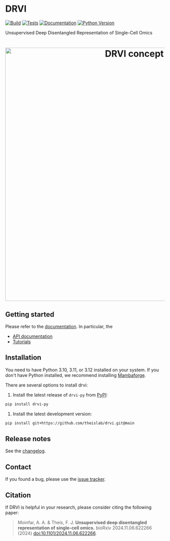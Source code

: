 # DRVI

[![Build][badge-build]][link-build]
[![Tests][badge-tests]][link-tests]
[![Documentation][badge-docs]][link-docs]
[![Python Version][badge-pyver]][link-pypi]

[badge-build]: https://github.com/theislab/drvi/actions/workflows/build.yaml/badge.svg
[badge-tests]: https://github.com/theislab/drvi/actions/workflows/test.yaml/badge.svg
[link-build]: https://github.com/theislab/drvi/actions/workflows/build.yml
[link-tests]: https://github.com/theislab/drvi/actions/workflows/test.yml
[badge-docs]: https://img.shields.io/readthedocs/drvi/latest.svg?label=Read%20the%20Docs
[badge-pyver]: https://img.shields.io/pypi/pyversions/drvi

Unsupervised Deep Disentangled Representation of Single-Cell Omics

<h1 align="center">
    <picture>
        <source srcset="https://raw.githubusercontent.com/theislab/DRVI/main/.github/misc/concept.svg">
        <img width="800" src="https://raw.githubusercontent.com/theislab/DRVI/main/.github/misc/concept.svg" alt="DRVI concept">
    </picture>
</h1>

## Getting started

Please refer to the [documentation][link-docs]. In particular, the

-   [API documentation][link-api]
-   [Tutorials][link-tutorials]

## Installation

You need to have Python 3.10, 3.11, or 3.12 installed on your system. If you don't have
Python installed, we recommend installing [Mambaforge](https://github.com/conda-forge/miniforge#mambaforge).

There are several options to install drvi:

1. Install the latest release of `drvi-py` from [PyPI][link-pypi]:

```bash
pip install drvi-py
```

1. Install the latest development version:

```bash
pip install git+https://github.com/theislab/drvi.git@main
```

## Release notes

See the [changelog][changelog].

## Contact

[//]: # "TODO: make clear where to ask questions:"
[//]: # "For questions and help requests, you can reach out in the [scverse discourse][scverse-discourse]."

If you found a bug, please use the [issue tracker][issue-tracker].

## Citation

If DRVI is helpful in your research, please consider citing the following paper:

> Moinfar, A. A. & Theis, F. J.
> **Unsupervised deep disentangled representation of single-cell omics.**
> bioRxiv 2024.11.06.622266 (2024) [doi:10.1101/2024.11.06.622266](https://doi.org/10.1101/2024.11.06.622266).

[issue-tracker]: https://github.com/theislab/drvi/issues
[changelog]: https://drvi.readthedocs.io/latest/changelog.html
[link-docs]: https://drvi.readthedocs.io
[link-api]: https://drvi.readthedocs.io/latest/api/index.html
[link-tutorials]: https://drvi.readthedocs.io/latest/tutorials.html
[link-pypi]: https://pypi.org/project/drvi-py
